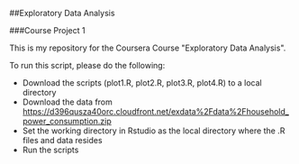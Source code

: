 ##Exploratory Data Analysis

###Course Project 1

This is my repository for the Coursera Course "Exploratory Data Analysis".

To run this script, please do the following:

 * Download the scripts (plot1.R, plot2.R, plot3.R, plot4.R) to a local directory
 * Download the data from https://d396qusza40orc.cloudfront.net/exdata%2Fdata%2Fhousehold_power_consumption.zip
 * Set the working directory in Rstudio as the local directory where the .R files and data resides
 * Run the scripts
